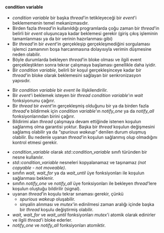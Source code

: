 #### condition variable

- _condition variable_ bir başka _thread_'in tetikleyeceği bir _event_'i beklememenin temel mekanizmasıdır. 
- Birden fazla _thread_'in kullanıldığı programlarda çoğu zaman bir _thread_'in belirli bir _event_ oluşuncaya kadar beklemesi gerekir (giriş çıkış işleminin tamamlanması ya da bir verinin hazırlanması gibi)
- Bir _thread_'in bir _event_'in gerçekleşip gerçekleşmediğini sorgulaması işlemci zamanının boşa harcanmasına dolayısıyla verimin düşmesine neden olabilir.
- Böyle durumlarda bekleyen _thread_'in bloke olması ve ilgili event gerçekleştikten sonra tekrar çalışmaya başlaması genellikle daha iyidir.
- Bir _condition variable_, belirli bir koşul gerçekleşinceye kadar bir _thread_'in bloke olarak beklemesini sağlayan bir senkronizasyon yapısıdır.
+ Bir _condition variable_ bir _event_ ile ilişkilendirilir.
+ Bir _event_'i beklemek isteyen bir _thread_ _condition variable_'ın _wait_ fonksiyonunu çağırır. 
+ Bir _thread_ bir _event_'in gerçekleşmiş olduğunu bir ya da birden fazla _thread_'e bildirmek için _condition variable_'ın _notify_one_ ya da _notify_all_ fonksiyonlarından birini çağırır. 
+ Bildirimi alan _thread_ çalışmaya devam ettiğinde istenen koşulun sağlanmış olma garantisi yoktur. Başka bir _thread_ koşulun değişmesini sağlamış olabilir ya da _"spurious wakeup"_ denilen durum oluşmuş olabilir. Bu nedenle uyanan _thread_'in koşulun sağlanmış olup olmadığını kontrol etmesi gerekir.
- _condition_variable_ olarak _std::condition_variable_ sınıfı türünden bir nesne kullanılır.
- _std::condition_variable_ nesneleri kopyalanamaz ve taşınamaz _(not copyable - not moveable)_.
- sınıfın _wait, wait_for_ ya da _wait_until_ üye fonksiyonları ile koşulun sağlanması beklenir. 
- sınıfın _notify_one_ ve _notify_all_ üye fonksiyonları ile bekleyen _thread_'lere koşulun oluştuğu bildirilir (signal).
- uyanan _thread_'in koşulu tekrar sınaması gerekir, çünkü
  - _spurious wakeup_ oluşabilir.
  - sinyalin alınması ve _mutex_'in edinilmesi zaman aralığı içinde başka bir _thread_ koşulu değiştirmiş olabilir.
- _wait, wait_for_ ve _wait_until_ fonksiyonları _mutex_'i atomik olarak edinirler ve ilgili _thread_'i bloke ederler.
- _notify_one_ ve _notify_all_ fonksiyonları atomiktir.
